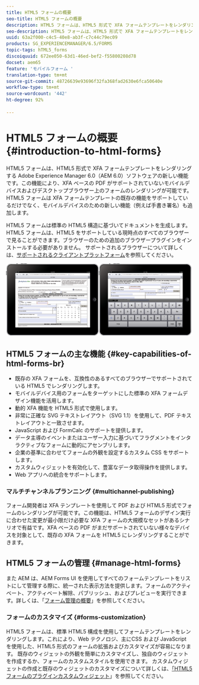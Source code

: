 ```yaml
---
title: HTML5 フォームの概要
seo-title: HTML5 フォームの概要
description: HTML5 フォームは、HTML5 形式で XFA フォームテンプレートをレンダリングする Adobe Experience Manager 6.0（AEM 6.0）ソフトウェアの新しい機能です。
seo-description: HTML5 フォームは、HTML5 形式で XFA フォームテンプレートをレンダリングする Adobe Experience Manager 6.0（AEM 6.0）ソフトウェアの新しい機能です。
uuid: 63a2f000-c4c5-40e8-ab3f-c7c44c79ec09
products: SG_EXPERIENCEMANAGER/6.5/FORMS
topic-tags: hTML5_forms
discoiquuid: 672ee050-63d1-46ed-bef2-f55800208d78
docset: aem65
feature: 'モバイルフォーム '
translation-type: tm+mt
source-git-commit: 48726639e93696f32fa368fad2630e6fca50640e
workflow-type: tm+mt
source-wordcount: '442'
ht-degree: 92%

---
```



# HTML5 フォームの概要{#introduction-to-html-forms}

HTML5 フォームは、HTML5 形式で XFA フォームテンプレートをレンダリングする Adobe Experience Manager 6.0（AEM 6.0）ソフトウェアの新しい機能です。この機能により、XFA ベースの PDF がサポートされていないモバイルデバイスおよびデスクトップブラウザー上のフォームのレンダリングが可能です。 HTML5 フォームは XFA フォームテンプレートの既存の機能をサポートしているだけでなく、モバイルデバイスのための新しい機能（例えば手書き署名）も追加します。

HTML5 フォームは標準の HTML5 構造に基づいてドキュメントを生成します。HTML5 フォームは、HTML5 をサポートしている現時点のすべてのブラウザーで見ることができます。ブラウザーのための追加のブラウザープラグインをインストールする必要がありません。 サポートされるブラウザーについて詳しくは、[サポートされるクライアントプラットフォーム](https://adobe.com/go/learn_aemforms_supportedplatforms_63)を参照してください。

![](do-not-localize/mobile_form_on_an_ipad_date_14.png)

## HTML5 フォームの主な機能 {#key-capabilities-of-html-forms-br}

* 既存の XFA フォームを、互換性のあるすべてのブラウザーでサポートされている HTML5 でレンダリングします。
* モバイルデバイス用のフォームをターゲットにした標準の XFA フォームデザイン機能を活用します。
* 動的 XFA 機能を HTML5 形式で使用します。
* 非常に正確な SVG テキストレイアウト（SVG 1.1）を使用して、PDF テキストレイアウトと一致させます。
* JavaScript および FormCalc のサポートを提供します。
* データ主導のイベントまたはユーザー入力に基づいてフラグメントをインタラクティブなフォームに動的にアセンブリします。
* 企業の基準に合わせてフォームの外観を設定するカスタム CSS をサポートします。
* カスタムウィジェットを有効化して、豊富なデータ取得操作を提供します。
* Web アプリへの統合をサポートします。

### マルチチャンネルプランニング {#multichannel-publishing}

フォーム開発者は XFA テンプレートを使用して PDF および HTML5 形式でフォームのレンダリングが可能です。この機能は、HTML5 フォームのデザイン実行に合わせた変更が最小限だけ必要な XFA フォームの大規模なセットがあるシナリオで有益です。XFA ベースの PDF がまだサポートされていない様々なデバイスを対象として、既存の XFA フォームを HTML5 にレンダリングすることができます。

## HTML5 フォームの管理  {#manage-html-forms}

また AEM は、AEM Forms UI を使用してすべてのフォームテンプレートをリストにして管理する際に、統一された表示方法を提供します。フォームのアクティベート、アクティベート解除、パブリッシュ、およびプレビューを実行できます。詳しくは、「[フォーム管理の概要](../../forms/using/introduction-managing-forms.md)」を参照してください。

### フォームのカスタマイズ {#forms-customization}

HTML5 フォームは、標準 HTML5 構成を使用してフォームテンプレートをレンダリングします。これにより、Web テクノロジ、主にCSS および JavaScript を使用した、HTML5 形式のフォームの拡張およびカスタマイズが容易になります。 既存のウィジェットの外観を簡単にカスタマイズし、独自のウィジェットを作成するか、フォームのカスタムスタイルを使用できます。 カスタムウィジェットの作成と既存のウィジェットのカスタマイズについて詳しくは、[「HTML5フォームのプラグインカスタムウィジェット](../../forms/using/custom-widgets.md)」を参照してください。
